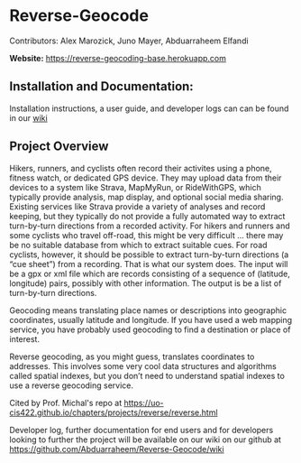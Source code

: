 # Reverse-Geocode

Contributors:
    Alex Marozick, Juno Mayer, Abduarraheem Elfandi

**Website:** https://reverse-geocoding-base.herokuapp.com

## Installation and Documentation: 
Installation instructions, a user guide, and developer logs can can be found in our [wiki](https://github.com/Abduarraheem/Reverse-Geocode/wiki)

## Project Overview
Hikers, runners, and cyclists often record their activites using a phone, fitness watch, or dedicated GPS device. They may upload data from their devices to a system like Strava, MapMyRun, or RideWithGPS, which typically provide analysis, map display, and optional social media sharing. Existing services like Strava provide a variety of analyses and record keeping, but they typically do not provide a fully automated way to extract turn-by-turn directions from a recorded activity. For hikers and runners and some cyclists who travel off-road, this might be very difficult … there may be no suitable database from which to extract suitable cues. For road cyclists, however, it should be possible to extract turn-by-turn directions (a “cue sheet”) from a recording.
That is what our system does. The input will be a gpx or xml file which are records consisting of a sequence of (latitude, longitude) pairs, possibly with other information. The output is be a list of turn-by-turn directions.
            
Geocoding means translating place names or descriptions into geographic coordinates, usually latitude and longitude. If you have used a web mapping service, you have probably used geocoding to find a destination or place of interest.

Reverse geocoding, as you might guess, translates coordinates to addresses. This involves some very cool data structures and algorithms called spatial indexes, but you don’t need to understand spatial indexes to use a reverse geocoding service.

Cited by Prof. Michal's repo at https://uo-cis422.github.io/chapters/projects/reverse/reverse.html 





Developer log, further documentation for end users and for developers looking to further the project will be available on our wiki on our github at https://github.com/Abduarraheem/Reverse-Geocode/wiki
    
